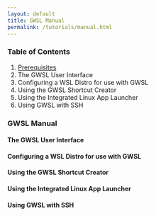 ```yaml
---
layout: default
title: GWSL Manual
permalink: /tutorials/manual.html
---
```

### Table of Contents
1.  [Prerequisites](#prerequisites)
2.  The GWSL User Interface
3.  Configuring a WSL Distro for use with GWSL
4.  Using the GWSL Shortcut Creator
5.  Using the Integrated Linux App Launcher
6.  Using GWSL with SSH


### GWSL Manual

#### The GWSL User Interface ####


#### Configuring a WSL Distro for use with GWSL #### 


#### Using the GWSL Shortcut Creator #### 


#### Using the Integrated Linux App Launcher #### 


#### Using GWSL with SSH #### 
